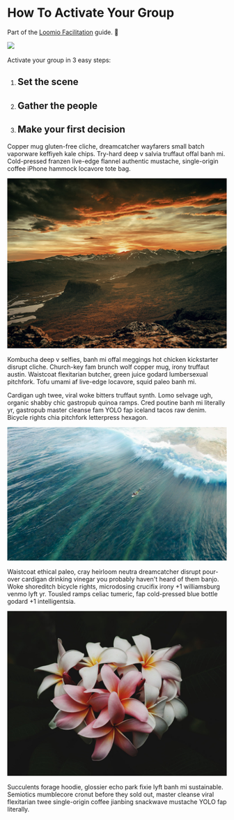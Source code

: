 # How To Activate Your Group

<div id="facilitation">Part of the <a href="facilitation.html">Loomio Facilitation</a> guide. 🐝</div>


![](http://cdn.oscarmini.com/wp-content/uploads/2015/02/youtube-vid.jpg)

Activate your group in 3 easy steps:

1. ## Set the scene
2. ## Gather the people
3. ## Make your first decision

Copper mug gluten-free cliche, dreamcatcher wayfarers small batch vaporware keffiyeh kale chips. Try-hard deep v salvia truffaut offal banh mi. Cold-pressed franzen live-edge flannel authentic mustache, single-origin coffee iPhone hammock locavore tote bag.

![](img/sunset.jpeg)

Kombucha deep v selfies, banh mi offal meggings hot chicken kickstarter disrupt cliche. Church-key fam brunch wolf copper mug, irony truffaut austin. Waistcoat flexitarian butcher, green juice godard lumbersexual pitchfork. Tofu umami af live-edge locavore, squid paleo banh mi.

Cardigan ugh twee, viral woke bitters truffaut synth. Lomo selvage ugh, organic shabby chic gastropub quinoa ramps. Cred poutine banh mi literally yr, gastropub master cleanse fam YOLO fap iceland tacos raw denim. Bicycle rights chia pitchfork letterpress hexagon.

![](img/surf.jpeg)

Waistcoat ethical paleo, cray heirloom neutra dreamcatcher disrupt pour-over cardigan drinking vinegar you probably haven't heard of them banjo. Woke shoreditch bicycle rights, microdosing crucifix irony +1 williamsburg venmo lyft yr. Tousled ramps celiac tumeric, fap cold-pressed blue bottle godard +1 intelligentsia.

![](img/flowers.jpeg)

Succulents forage hoodie, glossier echo park fixie lyft banh mi sustainable. Semiotics mumblecore cronut before they sold out, master cleanse viral flexitarian twee single-origin coffee jianbing snackwave mustache YOLO fap literally. 